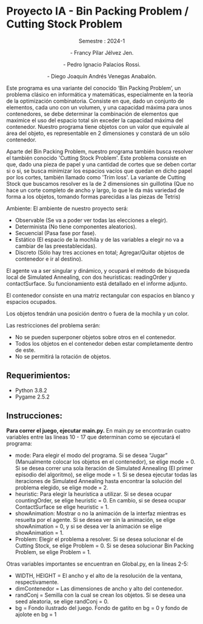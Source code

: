 # Proyecto IA - Bin Packing Problem / Cutting Stock Problem
<p style="text-align: center;">Semestre : 2024-1 </p>

<p style="text-align: center;"> - Francy Pilar Jélvez Jen.</p>
<p style="text-align: center;"> - Pedro Ignacio Palacios Rossi.</p>
<p style="text-align: center;"> - Diego Joaquín Andrés Venegas Anabalón.</p>

Este programa es una variante del conocido ‘Bin Packing Problem’, un problema clásico en informática y matemáticas, especialmente en la teoría de la optimización combinatoria.
Consiste en que, dado un conjunto de elementos, cada uno con un volumen, y una capacidad máxima para unos contenedores, se debe determinar la combinación de elementos que maximice el uso del espacio total sin exceder la capacidad máxima del contenedor. Nuestro programa tiene objetos con un valor que equivale al área del objeto, es representable en 2 dimensiones y constará de un sólo contenedor. 

Aparte del Bin Packing Problem, nuestro programa también busca resolver el también conocido 'Cutting Stock Problem'. Este problema consiste en que, dado una pieza de papel y una cantidad de cortes que
se deben cortar si o si, se busca minimizar los espacios vacíos que quedan en dicho papel por los cortes, también llamado como 'Trim loss'. La variante de Cutting Stock que buscamos resolver es la de 2 dimensiones sin guillotina (Que no hace un corte completo de ancho y largo, lo que le da más variedad de forma a los objetos, tomando formas parecidas a las piezas de Tetris)

Ambiente: El ambiente de nuestro proyecto será:
- Observable (Se va a poder ver todas las elecciones a elegir).
- Determinista (No tiene componentes aleatorios).
- Secuencial (Pasa fase por fase).
- Estático (El espacio de la mochila y de las variables a elegir no va a cambiar de las preestablecidas).
- Discreto (Sólo hay tres acciones en total; Agregar/Quitar objetos de contenedor e ir al destino).

El agente va a ser singular y dinámico, y ocupará el método de búsqueda local de Simulated Annealing, con dos heurísticas: readingOrder y contactSurface. Su funcionamiento está detallado en el informe adjunto.

El contenedor consiste en una matriz rectangular con espacios en blanco y espacios ocupados. 

Los objetos tendrán una posición dentro o fuera de la mochila y un color. 

Las restricciones del problema serán:
 - No se pueden superponer objetos sobre otros en el contenedor. 
 - Todos los objetos en el contenedor deben estar completamente dentro de este.
 - No se permitirá la rotación de objetos. 


## Requerimientos:
- Python 3.8.2
- Pygame 2.5.2

## Instrucciones:
**Para correr el juego, ejecutar main.py.** 
En main.py se encontrarán cuatro variables entre las líneas 10 - 17 que determinan como se ejecutará el programa:
  - mode: Para elegir el modo del programa. Si se desea “Jugar” (Manualmente colocar los objetos en el contenedor), se elige mode = 0. Si se desea correr una sola iteración de Simulated Annealing (El primer episodio del algoritmo), se elige mode = 1. Si se desea ejecutar todas las iteraciones de Simulated Annealing hasta encontrar la solución del problema elegido, se elige mode = 2. 
  - heuristic: Para elegir la heurística a utilizar. Si se desea ocupar countingOrder, se elige heuristic = 0. En cambio, si se desea ocupar ContactSurface se elige heuristic = 1. 
  - showAnimation: Mostrar o no la animación de la interfaz mientras es resuelta por el agente. Si se desea ver sin la animación, se elige showAnimation = 0, y si se desea ver la animación se elige showAnimation = 1. 
  - Problem: Elegir el problema a resolver. Si se desea solucionar el de Cutting Stock, se elige Problem = 0. Si se desea solucionar Bin Packing Problem, se elige Problem = 1.
 
Otras variables importantes se encuentran en Global.py, en la líneas 2-5:

  - WIDTH, HEIGHT = El ancho y el alto de la resolución de la ventana, respectivamente.
  - dimContenedor = Las dimensiones de ancho y alto del contenedor.
  - randConj = Semilla con la cual se crean los objetos. Si se desea una seed aleatoria, se elige
  randConj = 0.
  - bg = Fondo ilustrado del juego. Fondo de gatito en bg = 0 y fondo de ajolote en bg = 1
